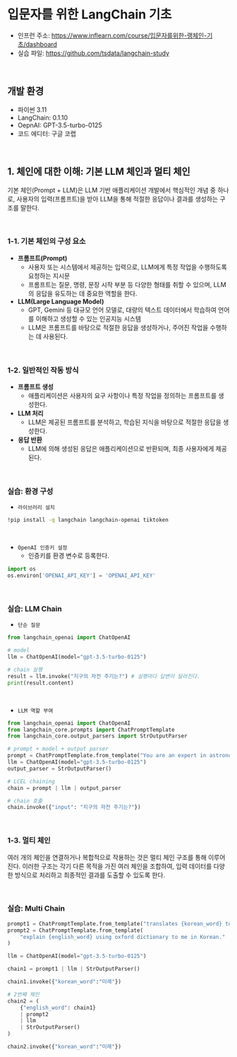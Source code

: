 # 입문자를 위한 LangChain 기초

 - 인프런 주소: https://www.inflearn.com/course/입문자를위한-랭체인-기초/dashboard
 - 실습 파일: https://github.com/tsdata/langchain-study

<br/>

## 개발 환경

 - 파이썬 3.11
 - LangChain: 0.1.10
 - OepnAI: GPT-3.5-turbo-0125
 - 코드 에디터: 구글 코랩

<br/>

## 1. 체인에 대한 이해: 기본 LLM 체인과 멀티 체인

기본 체인(Prompt + LLM)은 LLM 기반 애플리케이션 개발에서 핵심적인 개념 중 하나로, 사용자의 입력(프롬프트)을 받아 LLM을 통해 적절한 응답이나 결과를 생성하는 구조를 말한다.  

<br/>

### 1-1. 기본 체인의 구성 요소

 - __프롬프트(Prompt)__
    - 사용자 또는 시스템에서 제공하는 입력으로, LLM에게 특정 작업을 수행하도록 요청하는 지시문
    - 프롬프트는 질문, 명령, 문장 시작 부분 등 다양한 형태를 취할 수 있으며, LLM의 응답을 유도하는 데 중요한 역할을 한다.
 - __LLM(Large Language Model)__
    - GPT, Gemini 등 대규모 언어 모델로, 대량의 텍스트 데이터에서 학습하여 언어를 이해하고 생성할 수 있는 인공지능 시스템
    - LLM은 프롬프트를 바탕으로 적절한 응답을 생성하거나, 주어진 작업을 수행하는 데 사용된다.

<br/>

### 1-2. 일반적인 작동 방식

 - __프롬프트 생성__
    - 애플리케이션은 사용자의 요구 사항이나 특정 작업을 정의하는 프롬프트를 생성한다.
 - __LLM 처리__
    - LLM은 제공된 프롬프트를 분석하고, 학습된 지식을 바탕으로 적절한 응답을 생성한다.
 - __응답 반환__
    - LLM에 의해 생성된 응답은 애플리케이션으로 반환되며, 최종 사용자에게 제공된다.

<br/>

### 실습: 환경 구성

 - `라이브러리 설치`
```sh
!pip install -q langchain langchain-openai tiktoken
```
<br/>

 - `OpenAI 인증키 설정`
    - 인증키를 환경 변수로 등록한다.
```python
import os
os.environ['OPENAI_API_KEY'] = 'OPENAI_API_KEY'
```
<br/>

### 실습: LLM Chain

 - `단순 질문`
```python
from langchain_openai import ChatOpenAI

# model
llm = ChatOpenAI(model="gpt-3.5-turbo-0125")

# chain 실행
result = llm.invoke("지구의 자전 주기는?") # 실행마다 답변이 달라진다.
print(result.content)
```
<br/>

 - `LLM 역할 부여`
```python
from langchain_openai import ChatOpenAI
from langchain_core.prompts import ChatPromptTemplate
from langchain_core.output_parsers import StrOutputParser

# prompt + model + output parser
prompt = ChatPromptTemplate.from_template("You are an expert in astronomy. Answer the question. : {input}")
llm = ChatOpenAI(model="gpt-3.5-turbo-0125")
output_parser = StrOutputParser()

# LCEL chaining
chain = prompt | llm | output_parser

# chain 호출
chain.invoke({"input": "지구의 자전 주기는?"})
```

<br/>

### 1-3. 멀티 체인

여러 개의 체인을 연결하거나 복합적으로 작용하는 것은 멀티 체인 구조를 통해 이루어진다. 이러한 구조는 각기 다른 목적을 가진 여러 체인을 조합하여, 입력 데이터를 다양한 방식으로 처리하고 최종적인 결과를 도출할 수 있도록 한다.  

<br/>

### 실습: Multi Chain

```python
prompt1 = ChatPromptTemplate.from_template("translates {korean_word} to English.")
prompt2 = ChatPromptTemplate.from_template(
    "explain {english_word} using oxford dictionary to me in Korean."
)

llm = ChatOpenAI(model="gpt-3.5-turbo-0125")

chain1 = prompt1 | llm | StrOutputParser()

chain1.invoke({"korean_word":"미래"})

# 2번째 체인
chain2 = (
    {"english_word": chain1}
    | prompt2
    | llm
    | StrOutputParser()
)

chain2.invoke({"korean_word":"미래"})
```
